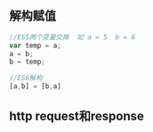 ## 解构赋值

```javascript
//ES5两个变量交换  如 a = 5  b = 6
var temp = a;
a = b;
b = temp;

//ES6解构
[a,b] = [b,a]
```

## http request和response